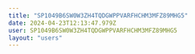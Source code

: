 ```yaml
---
title: "SP1049B6SW0W3ZH4TQDGWPPVARFHCHM3MFZ89MHG5"
date: 2024-04-23T12:13:47.979Z
user: SP1049B6SW0W3ZH4TQDGWPPVARFHCHM3MFZ89MHG5
layout: "users"
---
```

    